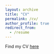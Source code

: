 ```yaml
---
layout: archive
title: "CV"
permalink: /cv/
author_profile: true
redirect_from:
  - /resume
---
```


Find my CV [here](./SFOLSON_CV.pdf)
